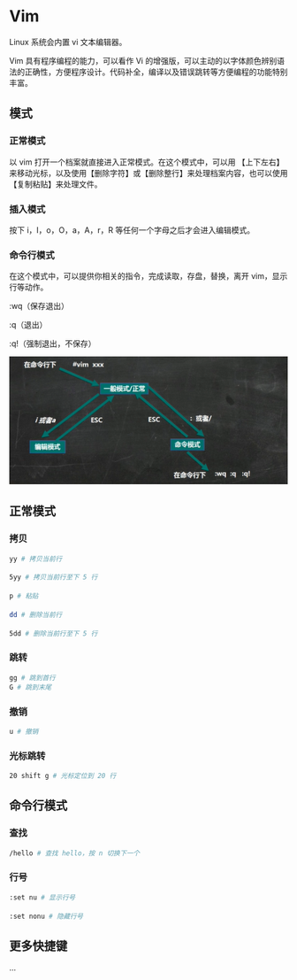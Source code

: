 # Vim

Linux 系统会内置 vi 文本编辑器。

Vim 具有程序编程的能力，可以看作 Vi 的增强版，可以主动的以字体颜色辨别语法的正确性，方便程序设计。代码补全，编译以及错误跳转等方便编程的功能特别丰富。



## 模式

### 正常模式

以 vim 打开一个档案就直接进入正常模式。在这个模式中，可以用 【上下左右】来移动光标，以及使用【删除字符】或【删除整行】来处理档案内容，也可以使用【复制粘贴】来处理文件。

### 插入模式

按下 i，I，o，O，a，A，r，R 等任何一个字母之后才会进入编辑模式。

### 命令行模式

在这个模式中，可以提供你相关的指令，完成读取，存盘，替换，离开 vim，显示行等动作。

:wq（保存退出）

:q（退出）

:q!（强制退出，不保存）

![](./img/vim.png)



## 正常模式

### 拷贝

```bash
yy # 拷贝当前行

5yy # 拷贝当前行至下 5 行

p # 粘贴

dd # 删除当前行

5dd # 删除当前行至下 5 行
```

### 跳转

```bash
gg # 跳到首行
G # 跳到末尾
```

### 撤销

```bash
u # 撤销
```

### 光标跳转

```bash
20 shift g # 光标定位到 20 行
```





## 命令行模式

### 查找

```bash
/hello # 查找 hello，按 n 切换下一个
```

### 行号

```bash
:set nu # 显示行号

:set nonu # 隐藏行号
```



## 更多快捷键

...